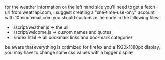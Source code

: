for the weather information on the left hand side you'll need to get a fetch url from weathapi.com, i suggest creating a "one-time-use-only" account with 10minutemail.com
you should customize the code in the following files:
 - ./script/weather.js  -> the url
 - ./script/welcome.js -> custom names and quotes
 - ./index.html -> all bookmark links and bookmark categories

 be aware that everything is optimized for firefox and a 1920x1080px display, you may have to change some css values with a bigger display